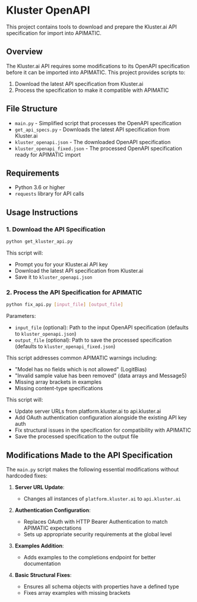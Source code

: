 # Kluster OpenAPI 

This project contains tools to download and prepare the Kluster.ai API specification for import into APIMATIC.

## Overview

The Kluster.ai API requires some modifications to its OpenAPI specification before it can be imported into APIMATIC. This project provides scripts to:

1. Download the latest API specification from Kluster.ai
2. Process the specification to make it compatible with APIMATIC

## File Structure

- `main.py` - Simplified script that processes the OpenAPI specification
- `get_api_specs.py` - Downloads the latest API specification from Kluster.ai
- `kluster_openapi.json` - The downloaded OpenAPI specification
- `kluster_openapi_fixed.json` - The processed OpenAPI specification ready for APIMATIC import

## Requirements

- Python 3.6 or higher
- `requests` library for API calls

## Usage Instructions

### 1. Download the API Specification

```bash
python get_kluster_api.py
```

This script will:
- Prompt you for your Kluster.ai API key
- Download the latest API specification from Kluster.ai
- Save it to `kluster_openapi.json`

### 2. Process the API Specification for APIMATIC

```bash
python fix_api.py [input_file] [output_file]
```

Parameters:
- `input_file` (optional): Path to the input OpenAPI specification (defaults to `kluster_openapi.json`)
- `output_file` (optional): Path to save the processed specification (defaults to `kluster_openapi_fixed.json`)

This script addresses common APIMATIC warnings including:
- "Model has no fields which is not allowed" (LogitBias)
- "Invalid sample value has been removed" (data arrays and Message5)
- Missing array brackets in examples
- Missing content-type specifications

This script will:
- Update server URLs from platform.kluster.ai to api.kluster.ai
- Add OAuth authentication configuration alongside the existing API key auth
- Fix structural issues in the specification for compatibility with APIMATIC
- Save the processed specification to the output file

## Modifications Made to the API Specification

The `main.py` script makes the following essential modifications without hardcoded fixes:

1. **Server URL Update**: 
   - Changes all instances of `platform.kluster.ai` to `api.kluster.ai`

2. **Authentication Configuration**:
   - Replaces OAuth with HTTP Bearer Authentication to match APIMATIC expectations
   - Sets up appropriate security requirements at the global level

3. **Examples Addition**:
   - Adds examples to the completions endpoint for better documentation

4. **Basic Structural Fixes**:
   - Ensures all schema objects with properties have a defined type
   - Fixes array examples with missing brackets

